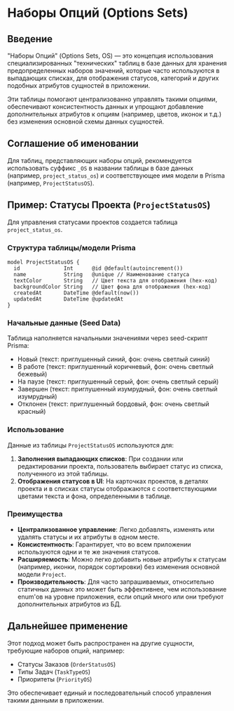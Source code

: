 # Наборы Опций (Options Sets)

## Введение

"Наборы Опций" (Options Sets, OS) — это концепция использования специализированных "технических" таблиц в базе данных для хранения предопределенных наборов значений, которые часто используются в выпадающих списках, для отображения статусов, категорий и других подобных атрибутов сущностей в приложении.

Эти таблицы помогают централизованно управлять такими опциями, обеспечивают консистентность данных и упрощают добавление дополнительных атрибутов к опциям (например, цветов, иконок и т.д.) без изменения основной схемы данных сущностей.

## Соглашение об именовании

Для таблиц, представляющих наборы опций, рекомендуется использовать суффикс `_OS` в названии таблицы в базе данных (например, `project_status_os`) и соответствующее имя модели в Prisma (например, `ProjectStatusOS`).

## Пример: Статусы Проекта (`ProjectStatusOS`)

Для управления статусами проектов создается таблица `project_status_os`.

### Структура таблицы/модели Prisma

```prisma
model ProjectStatusOS {
  id              Int      @id @default(autoincrement())
  name            String   @unique // Наименование статуса
  textColor       String   // Цвет текста для отображения (hex-код)
  backgroundColor String   // Цвет фона для отображения (hex-код)
  createdAt       DateTime @default(now())
  updatedAt       DateTime @updatedAt
}
```

### Начальные данные (Seed Data)

Таблица наполняется начальными значениями через seed-скрипт Prisma:

- Новый (текст: приглушенный синий, фон: очень светлый синий)
- В работе (текст: приглушенный коричневый, фон: очень светлый бежевый)
- На паузе (текст: приглушенный серый, фон: очень светлый серый)
- Завершен (текст: приглушенный изумрудный, фон: очень светлый изумрудный)
- Отклонен (текст: приглушенный бордовый, фон: очень светлый красный)

### Использование

Данные из таблицы `ProjectStatusOS` используются для:

1.  **Заполнения выпадающих списков**: При создании или редактировании проекта, пользователь выбирает статус из списка, полученного из этой таблицы.
2.  **Отображения статусов в UI**: На карточках проектов, в деталях проекта и в списках статусы отображаются с соответствующими цветами текста и фона, определенными в таблице.

### Преимущества

- **Централизованное управление**: Легко добавлять, изменять или удалять статусы и их атрибуты в одном месте.
- **Консистентность**: Гарантирует, что во всем приложении используются одни и те же значения статусов.
- **Расширяемость**: Можно легко добавить новые атрибуты к статусам (например, иконки, порядок сортировки) без изменения основной модели `Project`.
- **Производительность**: Для часто запрашиваемых, относительно статичных данных это может быть эффективнее, чем использование enum'ов на уровне приложения, если опций много или они требуют дополнительных атрибутов из БД.

## Дальнейшее применение

Этот подход может быть распространен на другие сущности, требующие наборов опций, например:

- Статусы Заказов (`OrderStatusOS`)
- Типы Задач (`TaskTypeOS`)
- Приоритеты (`PriorityOS`)

Это обеспечивает единый и последовательный способ управления такими данными в приложении.
